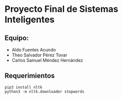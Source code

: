# Proyecto Final de Sistemas Inteligentes

## Equipo:
- Aldo Fuentes Acundo
- Theo Salvador Pérez Tovar
- Carlos Samuel Méndez Hernández

## Requerimientos
    pip3 install nltk
    python3 -m nltk.downloader stopwords
